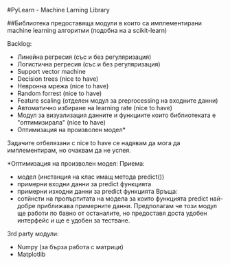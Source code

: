 #PyLearn - Machine Larning Library

##Библиотека предоставяща модули в които са имплементирани machine learning алгоритми (подобна на а scikit-learn)

Backlog:
 - Линейна регресия (със и без регуляризация)
 - Логистична регресия (със и без регуляризация)
 - Support vector machine
 - Decision trees (nice to have)
 - Невронна мрежа (nice to have)
 - Random forrest (nice to have)
 - Feature scaling (отделен модул за preprocessing на входните данни)
 - Автоматично избиране на learning rate (nice to have)
 - Модул за визуализация данните и функциите които библиотеката е "оптимизирала" (nice to have)
 - Оптимизация на произволен модел*

Задачите отбелязани с nice to have се надявам да мога да имплементирам, но очаквам да не успея.

*Оптимизация на произволен модел:
 Приема:
   - модел (инстанция на клас имащ метода predict())
   - примерни входни данни за predict функцията
   - примерни изходни данни за predict функцията
 Връща:
   - сотйнсти на пропъртитата на модела за които функцията predict най-добре приближава примерните данни.
Предполагам че този модул ще работи по бавно от останалите, но предоставя доста удобен интерфейс и ще е удобен за тестване.

3rd party модули:
 - Numpy (за бърза работа с матрици)
 - Matplotlib
